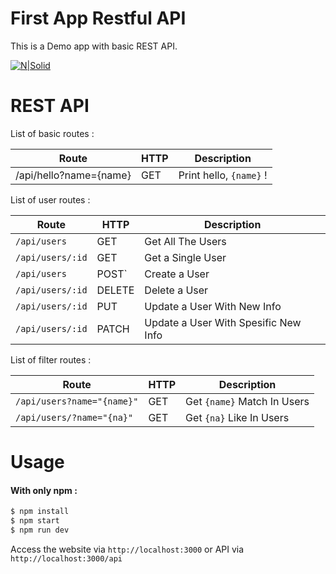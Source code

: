 # First App Restful API
This is a Demo app with basic REST API.

[![N|Solid](https://cldup.com/dTxpPi9lDf.thumb.png)](https://nodesource.com/products/s)

# REST API
List of basic routes :

| Route | HTTP | Description |
| ------ | ------ | ------ |
| /api/hello?name={name} | GET | Print hello, `{name}` ! |

List of user routes :

| Route | HTTP | Description |
| ------ | ------ | ------ |
| `/api/users` | GET | Get All The Users |
| `/api/users/:id` | GET | Get a Single User |
| `/api/users` | POST` | Create a User |
| `/api/users/:id` | DELETE | Delete a User |
| `/api/users/:id` | PUT | Update a User With New Info |
| `/api/users/:id` | PATCH | Update a User With Spesific New Info |

List of filter routes :

| Route | HTTP | Description |
| ------ | ------ | ------ |
| `/api/users?name="{name}"` | GET | Get `{name}` Match In Users |
| `/api/users/?name="{na}"` | GET | Get `{na}` Like In Users |

# Usage

#### With only npm :
```sh
$ npm install
$ npm start
$ npm run dev
```
Access the website via `http://localhost:3000` or API via `http://localhost:3000/api`
